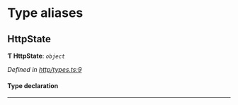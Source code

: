 

# Type aliases

<a id="httpstate"></a>

##  HttpState

**Ƭ HttpState**: *`object`*

*Defined in [http/types.ts:9](https://github.com/polkadot-js/api/blob/4f55d19/packages/rpc-provider/src/http/types.ts#L9)*

#### Type declaration

___

